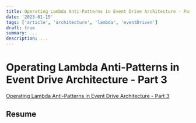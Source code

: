 ```yaml
---
title: Operating Lambda Anti-Patterns in Event Drive Architecture - Part 3
date: '2023-01-15'
tags: ['article', 'architecture', 'lambda', 'eventDriven']
draft: true
summary: ...
description: ...
---
```


# Operating Lambda Anti-Patterns in Event Drive Architecture - Part 3

[Operating Lambda Anti-Patterns in Event Drive Architecture - Part 3](https://aws.amazon.com/blogs/compute/operating-lambda-anti-patterns-in-event-driven-architectures-part-3/)

## Resume